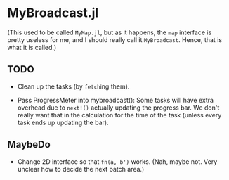 # MyBroadcast.jl

(This used to be called `MyMap.jl`, but as it happens, the `map` interface is
pretty useless for me, and I should really call it `MyBroadcast`. Hence, that
is what it is called.)


## TODO

- Clean up the tasks (by `fetch`ing them).

- Pass ProgressMeter into mybroadcast(): Some tasks will have extra overhead
  due to `next!()` actually updating the progress bar. We don't really want
  that in the calculation for the time of the task (unless every task ends up
  updating the bar).


## MaybeDo

- Change 2D interface so that `fn(a, b')` works. (Nah, maybe not. Very unclear
  how to decide the next batch area.)
